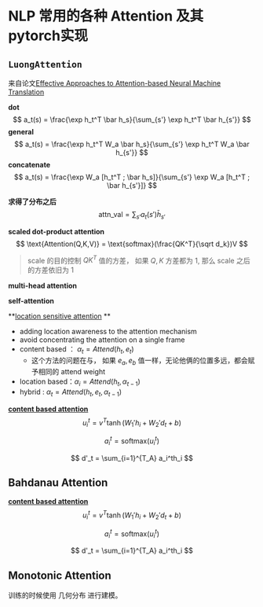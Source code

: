 # NLP 常用的各种 Attention 及其pytorch实现

## `LuongAttention` 

来自论文[Effective Approaches to Attention-based Neural Machine Translation](http://cn.arxiv.org/pdf/1508.04025.pdf)



**dot**
$$
a_t(s) = \frac{\exp h_t^T  \bar h_s}{\sum_{s'} \exp h_t^T \bar h_{s'}}
$$
**general**
$$
a_t(s) = \frac{\exp h_t^T  W_a \bar h_s}{\sum_{s'} \exp h_t^T W_a  \bar h_{s'}}
$$
**concatenate**
$$
a_t(s) = \frac{\exp W_a [h_t^T ; \bar h_s]}{\sum_{s'} \exp W_a [h_t^T ; \bar h_{s'}]}
$$




**求得了分布之后**
$$
\text{attn_val} = \sum_{s'} a_t(s') \bar h_{s'}
$$




**scaled dot-product attention**
$$
\text{Attention(Q,K,V)} = \text{softmax}(\frac{QK^T}{\sqrt d_k})V
$$

> scale 的目的控制 $QK^T$ 值的方差， 如果 $Q, K$ 方差都为 1, 那么 scale 之后的方差依旧为 1



**multi-head attention**





**self-attention**



**[location sensitive attention](http://papers.nips.cc/paper/5847-attention-based-models-for-speech-recognition.pdf) **

* adding location awareness to the attention mechanism
* avoid concentrating the attention on a single frame
* content based ： $\alpha_t = Attend(h_t, e_t)$
  * 这个方法的问题在与， 如果 $e_a, e_b$ 值一样，无论他俩的位置多远，都会赋予相同的 attend weight
* location based：$\alpha_i = Attend(h_t, \alpha_{t-1})$
* hybrid : $\alpha_t = Attend(h_t, e_t, \alpha_{t-1})$



**[content based attention](https://arxiv.org/abs/1412.7449)**
$$
u_i^t = v^T\tanh(W_1'h_i+W_2'd_t + b)
$$

$$
a_i^t = \text{softmax}(u_i^t)
$$

$$
d'_t = \sum_{i=1}^{T_A} a_i^th_i
$$

## Bahdanau Attention
**[content based attention](https://arxiv.org/abs/1412.7449)**
$$
u_i^t = v^T\tanh(W_1'h_i+W_2'd_t + b)
$$

$$
a_i^t = \text{softmax}(u_i^t)
$$

$$
d'_t = \sum_{i=1}^{T_A} a_i^th_i
$$




## Monotonic Attention

训练的时候使用 几何分布 进行建模。